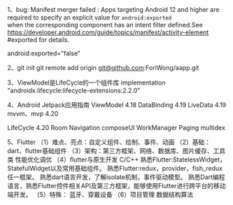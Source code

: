 1、bug: Manifest merger failed : Apps targeting Android 12 and higher are required to specify an explicit value for  `android:exported`  
when the corresponding component has an intent filter defined.See https://developer.android.com/guide/topics/manifest/activity-element
#exported for details.

android:exported="false"

2、git init
git remote add origin git@github.com:ForiWong/aapp.git

3、ViewModel是LifeCycle的一个组件库
implementation "androidx.lifecycle:lifecycle-extensions:2.2.0"

4、Android Jetpack应用指南
ViewModel 4.18
DataBinding 4.19
LiveData 4.19
mvvm、mvp 4.20

LifeCycle 4.20
Room
Navigation
composeUI
WorkManager
Paging
multidex

5、Flutter
（1）难点、亮点：自定义组件、绘制、事件、动画
（2）基础：dart、flutter基础组件
（3）架构：第三方框架、网络、数据库、图片缓存、工具类
性能优化调优
（4）flutter与原生开发
C/C++
熟悉Flutter:StatelessWidget，StatefulWidget以及常用基础组件。
熟悉Flutter:redux，provider，fish_redux任一框架。
熟悉dart语言开发，了解isolate机制，事件驱动模型。
熟悉Dart编程语言，熟悉Flutter控件相关API及第三方框架，能够使用Flutter进行跨平台的移动端开发。
（5）特殊：
蓝牙、穿戴设备
（6）项目管理
数据结构算法

